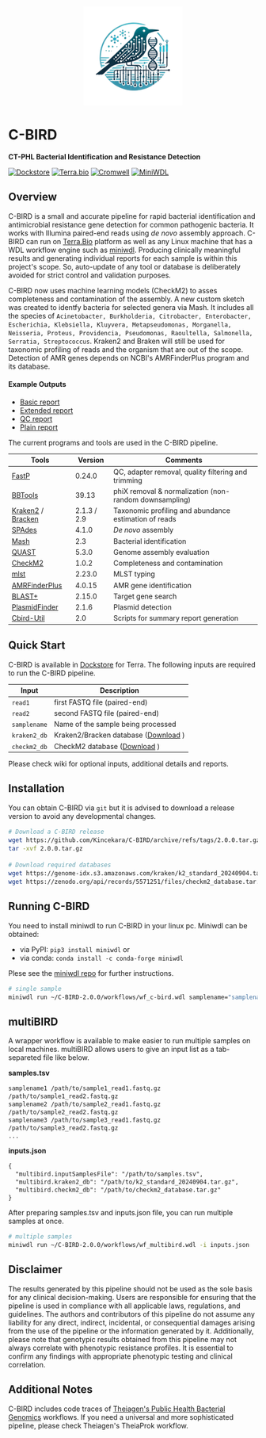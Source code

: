 <p align="center">
<img src="./assets/cbird_logo.png" width=200>
</p>

# C-BIRD

**CT-PHL Bacterial Identification and Resistance Detection**

[![Dockstore](https://img.shields.io/badge/Dockstore-C--BIRDv2-blue)](https://dockstore.org/workflows/github.com/Kincekara/C-BIRD/C-BIRDv2:main?tab=info)
[![Terra.bio](https://img.shields.io/badge/Terra.bio-Platform-green)](https://terra.bio/)
[![Cromwell](https://img.shields.io/badge/Cromwell-Workflow%20Engine-blue)](https://cromwell.readthedocs.io/en/stable/)
[![MiniWDL](https://img.shields.io/badge/MiniWDL-Workflow%20Engine-yellow)](https://miniwdl.readthedocs.io/en/latest/)

## Overview

C-BIRD is a small and accurate pipeline for rapid bacterial identification and antimicrobial resistance gene detection for common pathogenic bacteria.
It works with Illumina paired-end reads using *de novo* assembly approach.
C-BIRD can run on [Terra.Bio](https://terra.bio/) platform as well as any Linux machine that has a WDL workflow engine such as [miniwdl](https://github.com/chanzuckerberg/miniwdl).
Producing clinically meaningful results and generating individual reports for each sample is within this project's scope.
So, auto-update of any tool or database is deliberately avoided for strict control and validation purposes.

C-BIRD now uses machine learning models (CheckM2) to asses completeness and contamination of the assembly.
A new custom sketch was created to identfy bacteria for selected genera via Mash.
It includes all the species of `Acinetobacter, Burkholderia, Citrobacter, Enterobacter, Escherichia, Klebsiella, Kluyvera, Metapseudomonas, Morganella, Neisseria, Proteus, Providencia, Pseudomonas, Raoultella, Salmonella, Serratia, Streptococcus`.
Kraken2 and Braken will still be used for taxonomic profiling of reads and the organism that are out of the scope.
Detection of AMR genes depends on NCBI's AMRFinderPlus program and its database.

#### Example Outputs

- [Basic report](https://htmlpreview.github.io/?https://github.com/Kincekara/C-BIRD/blob/main/assets/AR55_basic_report.html)
- [Extended report](https://htmlpreview.github.io/?https://github.com/Kincekara/C-BIRD/blob/main/assets/AR55_extended_report.html)
- [QC report](https://htmlpreview.github.io/?https://github.com/Kincekara/C-BIRD/blob/main/assets/AR55_QC_summary.html)
- [Plain report](./assets/AR55_report.docx)

The current programs and tools are used in the C-BIRD pipeline.

| Tools                                                                                             | Version     | Comments                                               |
| ------------------------------------------------------------------------------------------------- | ----------- | ------------------------------------------------------ |
| [FastP](https://github.com/OpenGene/fastp)                                                           | 0.24.0      | QC, adapter removal, quality filtering and trimming    |
| [BBTools](https://jgi.doe.gov/data-and-tools/software-tools/bbtools/)                                | 39.13       | phiX removal & normalization (non-random downsampling) |
| [Kraken2](https://github.com/DerrickWood/kraken2) / [Bracken](https://github.com/jenniferlu717/Bracken) | 2.1.3 / 2.9 | Taxonomic profiling and abundance estimation of reads  |
| [SPAdes](https://github.com/ablab/spades)                                                            | 4.1.0       | *De novo* assembly                                   |
| [Mash](https://github.com/marbl/Mash)                                                                | 2.3         | Bacterial identification                               |
| [QUAST](https://github.com/ablab/quast)                                                              | 5.3.0       | Genome assembly evaluation                             |
| [CheckM2](https://github.com/chklovski/CheckM2)                                                      | 1.0.2       | Completeness and contamination                         |
| [mlst](https://github.com/tseemann/mlst)                                                             | 2.23.0      | MLST typing                                            |
| [AMRFinderPlus](https://github.com/ncbi/amr)                                                         | 4.0.15      | AMR gene identification                                |
| [BLAST+](https://blast.ncbi.nlm.nih.gov/doc/blast-help/downloadblastdata.html)                       | 2.15.0      | Target gene search                                     |
| [PlasmidFinder](https://bitbucket.org/genomicepidemiology/plasmidfinder/src/master/)                 | 2.1.6       | Plasmid detection                                      |
| [Cbird-Util](./assets/cbird-util/)                                                                   | 2.0         | Scripts for summary report generation                  |

## Quick Start

C-BIRD is available in [Dockstore](https://dockstore.org/workflows/github.com/Kincekara/C-BIRD/C-BIRDv2:main?tab=info) for Terra. The following inputs are required to run the C-BIRD pipeline.

| Input          | Description                                                                                               |
| -------------- | --------------------------------------------------------------------------------------------------------- |
| `read1`      | first FASTQ file (paired-end)                                                                             |
| `read2`      | second FASTQ file (paired-end)                                                                            |
| `samplename` | Name of the sample being processed                                                                        |
| `kraken2_db` | Kraken2/Bracken database ([Download](https://benlangmead.github.io/aws-indexes/k2) )                         |
| `checkm2_db` | CheckM2 database ([Download](https://zenodo.org/api/records/5571251/files/checkm2_database.tar.gz/content) ) |

Please check wiki for optional inputs, additional details and reports.

## Installation

You can obtain C-BIRD via `git` but it is advised to download a release version to avoid any developmental changes.

```bash
# Download a C-BIRD release
wget https://github.com/Kincekara/C-BIRD/archive/refs/tags/2.0.0.tar.gz
tar -xvf 2.0.0.tar.gz

# Download required databases
wget https://genome-idx.s3.amazonaws.com/kraken/k2_standard_20240904.tar.gz
wget https://zenodo.org/api/records/5571251/files/checkm2_database.tar.gz/content
```

## Running C-BIRD

You need to install miniwdl to run C-BIRD in your linux pc. Miniwdl can be obtained:

- via PyPI: `pip3 install miniwdl` or
- via conda: `conda install -c conda-forge miniwdl`

Plese see the [miniwdl repo](https://github.com/chanzuckerberg/miniwdl/) for further instructions.

```bash
# single sample
miniwdl run ~/C-BIRD-2.0.0/workflows/wf_c-bird.wdl samplename="samplename" read1="read1.fastq.gz" read2="read2.fastq.gz" kraken2_db="k2_standard_20240904.tar.gz" checkm2_db="checkm2_database.tar.gz"
```

## multiBIRD

A wrapper workflow is available to make easier to run multiple samples on local machines. multiBIRD allows users to give an input list as a tab-separeted file like below.

**samples.tsv**

```
samplename1 /path/to/sample1_read1.fastq.gz /path/to/sample1_read2.fastq.gz
samplename2 /path/to/sample2_read1.fastq.gz /path/to/sample2_read2.fastq.gz
samplename3 /path/to/sample3_read1.fastq.gz /path/to/sample3_read2.fastq.gz
...
```

**inputs.json**

```
{
  "multibird.inputSamplesFile": "/path/to/samples.tsv",
  "multibird.kraken2_db": "/path/to/k2_standard_20240904.tar.gz",
  "multibird.checkm2_db": "/path/to/checkm2_database.tar.gz"
}
```

After preparing samples.tsv and inputs.json file, you can run multiple samples at once.

```bash
# multiple samples
miniwdl run ~/C-BIRD-2.0.0/workflows/wf_multibird.wdl -i inputs.json
```

## Disclaimer

The results generated by this pipeline should not be used as the sole basis for any clinical decision-making.
Users are responsible for ensuring that the pipeline is used in compliance with all applicable laws, regulations, and guidelines.
The authors and contributors of this pipeline do not assume any liability for any direct, indirect, incidental, or consequential damages arising from the use of the pipeline or the information generated by it.
Additionally, please note that genotypic results obtained from this pipeline may not always correlate with phenotypic resistance profiles.
It is essential to confirm any findings with appropriate phenotypic testing and clinical correlation.

## Additional Notes

C-BIRD includes code traces of [Theiagen&#39;s Public Health Bacterial Genomics](https://github.com/theiagen/public_health_bacterial_genomics) workflows.
If you need a universal and more sophisticated pipeline, please check Theiagen's TheiaProk workflow.
